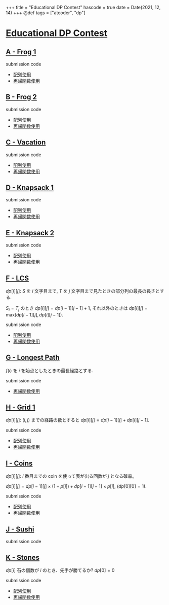 +++
title = "Educational DP Contest"
hascode = true
date = Date(2021, 12, 14)
+++
@def tags = ["atcoder", "dp"]


# [Educational DP Contest](https://atcoder.jp/contests/dp)

## [A - Frog 1](https://atcoder.jp/contests/dp/tasks/dp_a)

submission code
- [配列使用](https://atcoder.jp/contests/dp/submissions/27873596)
- [再帰関数使用](https://atcoder.jp/contests/dp/submissions/27873828)

## [B - Frog 2](https://atcoder.jp/contests/dp/tasks/dp_b)

submission code
- [配列使用](https://atcoder.jp/contests/dp/submissions/27874329)
- [再帰関数使用](https://atcoder.jp/contests/dp/submissions/27874246)

## [C - Vacation](https://atcoder.jp/contests/dp/tasks/dp_c)

submission code
- [配列使用](https://atcoder.jp/contests/dp/submissions/27874764)
- [再帰関数使用](https://atcoder.jp/contests/dp/submissions/27875358)

## [D - Knapsack 1](https://atcoder.jp/contests/dp/tasks/dp_d)

submission code
- [配列使用](https://atcoder.jp/contests/dp/submissions/27875996)
- [再帰関数使用](https://atcoder.jp/contests/dp/submissions/27880623)


## [E - Knapsack 2](https://atcoder.jp/contests/dp/tasks/dp_e)

submission code
- [配列使用](https://atcoder.jp/contests/dp/submissions/27883621)
- [再帰関数使用](https://atcoder.jp/contests/dp/submissions/27884168)

## [F - LCS](https://atcoder.jp/contests/dp/tasks/dp_f)

$dp[i][j]$: $S$ を $i$ 文字目まで, $T$ を $j$ 文字目まで見たときの部分列の最長の長さとする.

$S_i = T_j$ のとき $dp[i][j] = dp[i-1][j-1] + 1$, それ以外のときは $dp[i][j] = \mathrm{max}(dp[i-1][j], dp[i][j-1])$.

submission code
- [配列使用](https://atcoder.jp/contests/dp/submissions/27911665)
- [再帰関数使用](https://atcoder.jp/contests/dp/submissions/27912036)


## [G - Longest Path](https://atcoder.jp/contests/dp/tasks/dp_g)

$f(i)$ を $i$ を始点としたときの最長経路とする.

submission code
- [再帰関数使用](https://atcoder.jp/contests/dp/submissions/27912036)

## [H - Grid 1](https://atcoder.jp/contests/dp/tasks/dp_h)

$dp[i][j]$: $(i,j)$ までの経路の数とすると $dp[i][j] = dp[i-1][j] + dp[i][j-1]$.

submission code
- [配列使用](https://atcoder.jp/contests/dp/submissions/27914012)
- [再帰関数使用](https://atcoder.jp/contests/dp/submissions/27914109)

## [I - Coins](https://atcoder.jp/contests/dp/tasks/dp_i)

$dp[i][j]$: $i$ 番目までの coin を使って表が出る回数が $j$ となる確率。

$dp[i][j] = dp[i-1][j] \times (1-p[i]) + dp[i-1][j-1] \times p[i]$, ($dp[0][0] = 1$).

submission code
- [配列使用](https://atcoder.jp/contests/dp/submissions/27962255)
- [再帰関数使用](https://atcoder.jp/contests/dp/submissions/27962271)

## [J - Sushi](https://atcoder.jp/contests/dp/tasks/dp_j)

submission code

## [K - Stones](https://atcoder.jp/contests/dp/tasks/dp_k)

$dp[i]$ 石の個数が $i$ のとき、先手が勝てるか?
$dp[0] = 0$

submission code
- [配列使用](https://atcoder.jp/contests/dp/submissions/27929636)
- [再帰関数使用](https://atcoder.jp/contests/dp/submissions/27929767)

